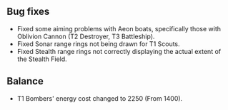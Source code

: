 ## Bug fixes

-   Fixed some aiming problems with Aeon boats, specifically those with
    Oblivion Cannon (T2 Destroyer, T3 Battleship).
-   Fixed Sonar range rings not being drawn for T1 Scouts.
-   Fixed Stealth range rings not correctly displaying the actual extent
    of the Stealth Field.

## Balance

-   T1 Bombers' energy cost changed to 2250 (From 1400).